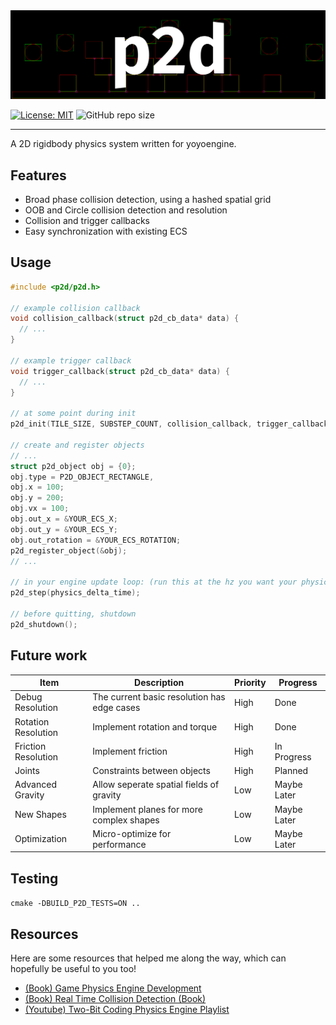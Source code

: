 <div align="center">
    <picture style="width: 100%; height: auto;">
        <source srcset=".github/media/p2dlogo.png"  media="(prefers-color-scheme: dark)">
        <img src=".github/media/p2dlogo.png">
    </picture>
</div>

[![License: MIT](https://img.shields.io/badge/License-MIT-yellow.svg)](https://opensource.org/licenses/MIT)
![GitHub repo size](https://img.shields.io/github/repo-size/yoyoengine/p2d)

---

A 2D rigidbody physics system written for yoyoengine.

## Features

- Broad phase collision detection, using a hashed spatial grid
- OOB and Circle collision detection and resolution
- Collision and trigger callbacks
- Easy synchronization with existing ECS

## Usage

```c
#include <p2d/p2d.h>

// example collision callback
void collision_callback(struct p2d_cb_data* data) {
  // ...
}

// example trigger callback
void trigger_callback(struct p2d_cb_data* data) {
  // ...
}

// at some point during init
p2d_init(TILE_SIZE, SUBSTEP_COUNT, collision_callback, trigger_callback);

// create and register objects
// ...
struct p2d_object obj = {0};
obj.type = P2D_OBJECT_RECTANGLE,
obj.x = 100;
obj.y = 200;
obj.vx = 100;
obj.out_x = &YOUR_ECS_X;
obj.out_y = &YOUR_ECS_Y;
obj.out_rotation = &YOUR_ECS_ROTATION;
p2d_register_object(&obj);
// ...

// in your engine update loop: (run this at the hz you want your physics to run at)
p2d_step(physics_delta_time);

// before quitting, shutdown
p2d_shutdown();
```

## Future work

| Item                | Description                                 | Priority | Progress        |
|---------------------|---------------------------------------------|----------|-----------------|
| Debug Resolution    | The current basic resolution has edge cases | High     | Done            |
| Rotation Resolution | Implement rotation and torque               | High     | Done            |
| Friction Resolution | Implement friction                          | High     | In Progress     |
| Joints              | Constraints between objects                 | High     | Planned         |
| Advanced Gravity    | Allow seperate spatial fields of gravity    | Low      | Maybe Later     |
| New Shapes          | Implement planes for more complex shapes    | Low      | Maybe Later     |
| Optimization        | Micro-optimize for performance              | Low      | Maybe Later     |

## Testing

`cmake -DBUILD_P2D_TESTS=ON ..`

## Resources

Here are some resources that helped me along the way, which can hopefully be useful to you too!

- [(Book) Game Physics Engine Development](https://www.amazon.com/Game-Physics-Engine-Development-Commercial-Grade/dp/0123819768)
- [(Book) Real Time Collision Detection (Book)](https://a.co/d/g9Rpjsk)
- [(Youtube) Two-Bit Coding Physics Engine Playlist](https://www.youtube.com/playlist?list=PLSlpr6o9vURwq3oxVZSimY8iC-cdd3kIs)
